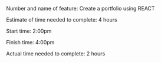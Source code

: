 Number and name of feature: Create a portfolio using REACT

Estimate of time needed to complete: 4 hours

Start time: 2:00pm

Finish time: 4:00pm

Actual time needed to complete: 2 hours
